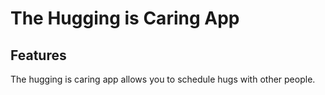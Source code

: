 The Hugging is Caring App
=========================

## Features

The hugging is caring app allows you to schedule hugs with other people.
